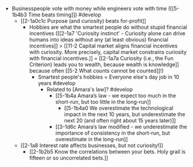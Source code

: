 
- Businesspeople vote with money while engineers vote with time ([[5-1b4b3 Time beats timing]]) #develop 
	- [[2-1a0c1c Purpose (and curiosity) beats for-profit]]
		- Hobbies are what the smartest people do without stupid financial incentives ([[2-1a7 'Curiosity instinct' - Curiosity alone can drive humans into ideas without any (at least obvious) financial incentives]] > [[11-2 Capital market aligns financial incentives with curiosity. More precisely, capital market constrains curiosity with financial incentives.]] = [[2-1a7a Curiosity (i.e., the Fun Criterion) leads you to wealth, because wealth is knowledge]] because often [[5-2 What counts cannot be counted]]!)
			- Smartest people's hobbies = Everyone else's day job in 10 years #develop 
				- Related to [Amara's law]? #develop 
					- [[5-1b4a Amara’s law - we expect too much in the short-run, but too little in the long-run]]
						- [[5-1b4a0 We overestimate the technological impact in the next 10 years, but underestimate the next 20 (and often right about 15 years later)]]
					- [[3-1d6c Amara’s law modified - we underestimate the importance of consistency in the short-run, but overestimate in the long-run]]
	- [[2-1a8 Interest rate affects businesses, but not curiosity!]]
		- [[2-1b2b5 Know the correlations between your bets. Holy grail is fifteen or so uncorrelated bets.]]